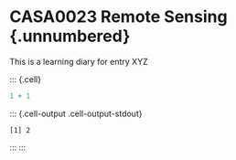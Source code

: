 # CASA0023 Remote Sensing {.unnumbered}

This is a learning diary for entry XYZ


::: {.cell}

```{.r .cell-code}
1 + 1
```

::: {.cell-output .cell-output-stdout}
```
[1] 2
```
:::
:::

